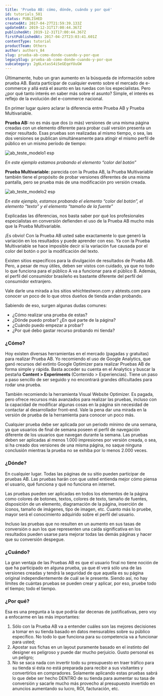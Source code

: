 ```yaml
---
title: 'Prueba AB: cómo, dónde, cuándo y por qué'
id: tutorials_581
status: PUBLISHED
createdAt: 2017-04-27T21:59:39.133Z
updatedAt: 2019-12-31T17:00:44.367Z
publishedAt: 2019-12-31T17:00:44.367Z
firstPublishedAt: 2017-04-27T23:03:41.601Z
contentType: tutorial
productTeam: Others
author: authors_84
slug: prueba-ab-como-donde-cuando-y-por-que
legacySlug: prueba-ab-como-donde-cuando-y-por-que
subcategory: 2g6LxtasS4iSeGEqeYUuGW
---
```


Últimamente, hubo un gran aumento en la búsqueda de información sobre prueba AB. Basta participar de cualquier evento sobre el mercado de e-commerce y allá está el asunto en las ruedas con los especialistas. Pero ¿por qué tanto interés en saber más sobre el asunto? Simple, el interés es reflejo de la evolución del e-commerce nacional.

En primer lugar quiero aclarar la diferencia entre Prueba AB y Prueba Multivariable.

**Prueba AB:** no es más que dos (o más) versiones de una misma página creadas con un elemento diferente para probar cuál versión presenta un mejor resultado. Esas pruebas son realizadas al mismo tiempo, o sea, las dos versiones se publican simultáneamente para atingir el mismo perfil de público en un mismo período de tiempo:

![ab_teste_modelo1 esp](//images.ctfassets.net/alneenqid6w5/6EoMdJwiqWcGCaeAAsI6oc/b9c144ed504084906bc2b586f7e76035/modelo_1_ESPANHOL.png)

_En este ejemplo estamos probando el elemento “color del botón”_

**Prueba Multivariable:** parecida con la Prueba AB, la Prueba Multivariable también tiene el propósito de probar versiones diferentes de una misma pantalla, pero se prueba más de una modificación pro versión creada.

![ab_teste_modelo2 esp](//images.ctfassets.net/alneenqid6w5/46py0F6og0UgceIwWYgWsW/4fa4e120d982c1845432d3cba3344b63/MODELO_2_espanhol.png)

_En este ejemplo, estamos probando el elemento “color del botón”, el elemento “texto” y el elemento “tamaño de la fuente”_

Explicadas las diferencias, nos basta saber por qué los profesionales especialistas en conversión defienden el uso de la Prueba AB mucho más que la Prueba Multivariable.

¡Es obvio! Con la Prueba AB usted sabe exactamente lo que generó la variación en los resultados y puede aprender con eso. Ya con la Prueba Multivariable se hace imposible decir si la variación fue causada por el color del botón o por la modificación del texto.

Existen sitios específicos para la divulgación de resultados de Prueba AB. Pero, a pesar de muy útiles, deben ser vistos con cuidado, ya que no todo lo que funciona para el público A va a funcionar para el público B. Además, el perfil del consumidor brasileño es bastante diferente del perfil del consumidor extranjero.

Vale darle una mirada a los sitios whichtestwon.com y abtests.com para conocer un poco de lo que otros dueños de tienda andan probando.

Sabiendo de eso, surgen algunas dudas comunes:

- ¿Cómo realizar una prueba de estas?
- ¿Dónde puedo probar? ¿En qué parte de la página?
- ¿Cuándo puedo empezar a probar?
- ¿Por qué debo gastar recurso probando mi tienda?

### ¿Cómo?

Hoy existen diversas herramientas en el mercado (pagadas y gratuitas) para realizar Prueba AB. Yo recomiendo el uso de Google Analytics, que ganó recursos del extinto Google Optimizer para realizar Pruebas AB de forma simple y rápida. Basta acceder su cuenta en el Analytics y buscar la pestaña **Content > Experiments** (Contenido > Experiencias). Tiene un paso a paso sencillo de ser seguido y no encontrará grandes dificultades para rodar una prueba.

También recomiendo la herramienta Visual Website Optimizer. Es pagada, pero ofrece recursos más avanzados para realizar las pruebas, incluso con la capacidad de modificar algunas cosas en la página sin necesidad de contactar al desarrollador front-end. Vale la pena dar una mirada en la versión de prueba de la herramienta para conocer un poco más.

Cualquier prueba debe ser aplicada por un periodo mínimo de una semana, ya que usuarios de final de semana poseen el perfil de navegación diferente de los usuarios que navegan durante la semana. Las pruebas deben ser aplicadas al menos 1.000 impresiones por versión creada, o sea, si ha creado dos versiones de una misma página, no saque ninguna conclusión mientras la prueba no se exhiba por lo menos 2.000 veces.

### ¿Dónde?

En cualquier lugar. Todas las páginas de su sitio pueden participar de pruebas AB. Las pruebas harán con que usted entienda mejor cómo piensa el usuario, qué funciona y qué no funciona en internet.

Las pruebas pueden ser aplicadas en todos los elementos de la página como colores de botones, textos, colores de texto, tamaño de fuentes, disposición de un elemento, diagramación de la página, inserción de íconos, tamaño de imágenes, tipo de imagen, etc. Cuanto más lo pruebe, mayor será el conocimiento adquirido sobre el perfil del usuario.

Incluso las pruebas que no resulten en un aumento en sus tasas de conversión o aun los que representen una caída significativa en los resultados pueden usarse para mejorar todas las demás páginas y hacer que su conversión despegue.

### ¿Cuándo?

La gran ventaja de las Pruebas AB es que el usuario final no tiene noción de que ha participado en alguna prueba, ya que él verá sólo una de las versiones creadas y tendrá la seguridad de que aquella es su página original independientemente de cuál se le presente.
Siendo así, no hay límites de cuántas pruebas se pueden crear y aplicar, por eso, pruebe todo el tiempo; todo el tiempo.

### ¿Por qué?

Esa es una pregunta a la que podría dar decenas de justificativas, pero voy a enfocarme en las más importantes:

1. Sólo con la Prueba AB va a entender cuáles son las mejores decisiones a tomar en su tienda basado en datos mensurables sobre su público específico. No todo lo que funciona para su competencia va a funcionar para usted;
2. Apostar sus fichas en un layout puramente basado en el instinto del designer es peligroso y puede dar mucho perjuicio. Gusto personal es un peligro;
3. No se saca nada con invertir todo su presupuesto en traer tráfico para su tienda si ésta no está preparada para recibir a sus visitantes y convertirlos en compradores. Solamente aplicando estas pruebas sabrá lo que debe ser hecho DENTRO de su tienda para aumentar su tasa de conversión y sacarle mucho más provecho al presupuesto invertido en anuncios aumentando su lucro, ROI, facturación, etc.

